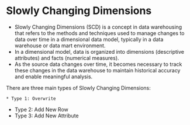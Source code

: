 # Slowly Changing Dimensions

* Slowly Changing Dimensions (SCD) is a concept in data warehousing that refers to the methods and techniques used to manage changes to data over time in a dimensional data model, typically in a data warehouse or data mart environment.
* In a dimensional model, data is organized into dimensions (descriptive attributes) and facts (numerical measures).
* As the source data changes over time, it becomes necessary to track these changes in the data warehouse to maintain historical accuracy and enable meaningful analysis.

There are three main types of Slowly Changing Dimensions:

    * Type 1: Overwrite
*   Type 2: Add New Row
*   Type 3: Add New Attribute